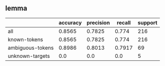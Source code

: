 
## lemma

|                  | accuracy | precision | recall | support |
|------------------|----------|-----------|--------|---------|
| all              | 0.8565   | 0.7825    | 0.774  | 216     |
| known-tokens     | 0.8565   | 0.7825    | 0.774  | 216     |
| ambiguous-tokens | 0.8986   | 0.8013    | 0.7917 | 69      |
| unknown-targets  | 0.0      | 0.0       | 0.0    | 5       |

